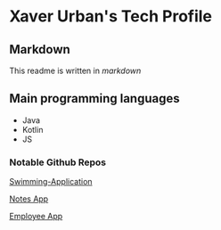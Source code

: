 # Xaver Urban's Tech Profile


## Markdown
This readme is written in *markdown*

## Main programming languages
- Java
- Kotlin
- JS

### Notable Github Repos

[Swimming-Application](https://github.com/xaverurban/swimming-application)

[Notes App](https://github.com/xaverurban/notes-app)

[Employee App](https://github.com/xaverurban/employee-app-1)

<link rel="stylesheet" href="style.css">

